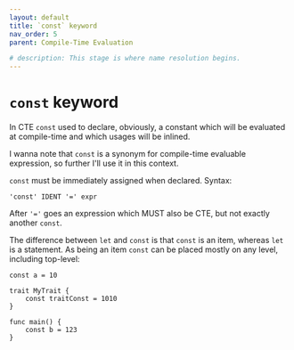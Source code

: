 ```yaml
---
layout: default
title: `const` keyword
nav_order: 5
parent: Compile-Time Evaluation

# description: This stage is where name resolution begins.
---
```


# `const` keyword

In CTE `const` used to declare, obviously, a constant which will be evaluated at compile-time and which usages will be inlined.

I wanna note that `const` is a synonym for compile-time evaluable expression, so further I'll use it in this context.

`const` must be immediately assigned when declared. Syntax:

```text
'const' IDENT '=' expr
```

After `'='` goes an expression which MUST also be CTE, but not exactly another `const`.

The difference between `let` and `const` is that `const` is an item, whereas `let` is a statement. As being an item `const` can be placed mostly on any level, including top-level:

```text
const a = 10

trait MyTrait {
    const traitConst = 1010
}

func main() {
    const b = 123
}
```



